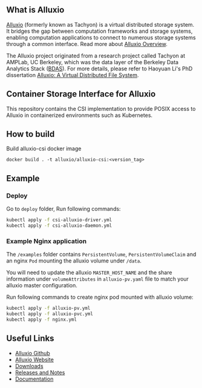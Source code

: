 ## What is Alluxio
[Alluxio](https://www.alluxio.io) (formerly known as Tachyon)
is a virtual distributed storage system. It bridges the gap between
computation frameworks and storage systems, enabling computation applications to connect to
numerous storage systems through a common interface. Read more about
[Alluxio Overview](https://docs.alluxio.io/os/user/stable/en/Overview.html).

The Alluxio project originated from a research project called Tachyon at AMPLab, UC Berkeley,
which was the data layer of the Berkeley Data Analytics Stack ([BDAS](https://amplab.cs.berkeley.edu/bdas/)).
For more details, please refer to Haoyuan Li's PhD dissertation
[Alluxio: A Virtual Distributed File System](https://www2.eecs.berkeley.edu/Pubs/TechRpts/2018/EECS-2018-29.html).

## Container Storage Interface for Alluxio

This repository contains the CSI implementation to provide POSIX access to Alluxio in
containerized environments such as Kubernetes.

## How to build

Build alluxio-csi docker image

`docker build . -t alluxio/alluxio-csi:<version_tag>`

## Example

### Deploy

Go to `deploy` folder, Run following commands:
```bash
kubectl apply -f csi-alluxio-driver.yml
kubectl apply -f csi-alluxio-daemon.yml
``` 

### Example Nginx application
The `/examples` folder contains `PersistentVolume`, `PersistentVolumeClaim` and an nginx `Pod` mounting the alluxio volume under `/data`.

You will need to update the alluxio `MASTER_HOST_NAME` and the share information under `volumeAttributes` in `alluxio-pv.yaml` file to match your alluxio master configuration.

Run following commands to create nginx pod mounted with alluxio volume:
```bash
kubectl apply -f alluxio-pv.yml
kubectl apply -f alluxio-pvc.yml
kubectl apply -f nginx.yml
```

## Useful Links

- [Alluxio Github](https://github.com/Alluxio/alluxio)
- [Alluxio Website](https://www.alluxio.io/)
- [Downloads](https://www.alluxio.io/download)
- [Releases and Notes](https://www.alluxio.io/download/releases/)
- [Documentation](https://www.alluxio.io/docs/)
